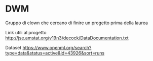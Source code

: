 # DWM
Gruppo di clown che cercano di finire un progetto prima della laurea

Link utili al progetto
http://jse.amstat.org/v19n3/decock/DataDocumentation.txt

Dataset
https://www.openml.org/search?type=data&status=active&id=43926&sort=runs
